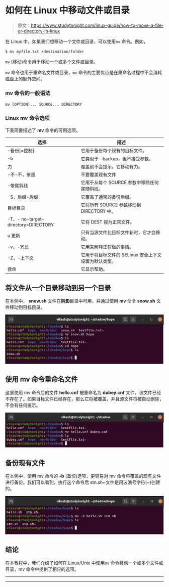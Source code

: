 # 如何在 Linux 中移动文件或目录

> 原文：<https://www.studytonight.com/linux-guide/how-to-move-a-file-or-directory-in-linux>

在 Linux 中，如果我们想移动一个文件或目录，可以使用`mv` 命令。例如，

```
$ mv myfile.txt /destination/folder
```

`mv` (移动)命令用于移动一个或多个文件或目录。

`mv` 命令也用于重命名文件或目录，`mv` 命令的主要优点是在重命名过程中不会消耗磁盘上的额外空间。

### mv 命令的一般语法

```
mv [OPTION]... SOURCE... DIRECTORY
```

### Linux mv 命令选项

下表简要描述了 **mv** 命令的可用选项。

| 选择 | 描述 |
| --- | --- |
| -备份[=控制] | 它用于备份每个现有的目标文件。 |
| -b | 它类似于- backup，但不接受参数。 |
| 力 | 覆盖前不会提示。它移动有力。 |
| -不-不，笨蛋 | 不要覆盖现有文件 |
| -带尾斜线 | 它用于从每个 SOURCE 参数中移除任何尾随斜线。 |
| -S，后缀=后缀 | 它覆盖了通常的备份后缀。 |
| 目标目录 | 它将所有 SOURCE 参数移动到 DIRECTORY 中。 |
| -T，- no-target-directory=DIRECTORY | 它将 DEST 视为正常文件。 |
| u 更新 | 只有当源文件比目标文件新时，它才会移动。 |
| -v，-冗长 | 它用来解释正在做的事情。 |
| -Z，-上下文 | 它用于将目标文件的 SELinux 安全上下文设置为默认类型。 |
| 救命 | 它显示帮助。 |

## 将文件从一个目录移动到另一个目录

在本例中， **snow.sh** 文件在**阴影**目录中可用，并通过使用 **mv** 命令 **snow.sh** 文件移动到目标目录。

![mv command](img/15e806d2ddd4dd873b2dbcb6a5781bab.png)

## 使用 mv 命令重命名文件

这里使用 mv 命令后的文件 **hello.cnf** 被重命名为 **dubey.cnf** 文件，该文件已经不存在了。如果目标文件已经存在，那么它将被覆盖，并且源文件将被自动删除，不会有任何提示。

![mv command](img/05aa17788ccc63f2608dbb6bb0f1aff1.png)

## 备份现有文件

在本例中，使用 mv 命令的 **-b** (备份)选项，更容易对 mv 命令将覆盖的现有文件进行备份。我们可以看到，执行这个命令后 stn.sh~文件是用波浪号字符(~)创建的。

![mv command](img/2205b77e15bee36b7f74a4dcb22b5303.png)

## 结论

在本教程中，我们介绍了如何在 Linux/Unix 中使用`mv` 命令移动一个或多个文件或目录，mv 命令中提供了相应的选项。

* * *

* * *